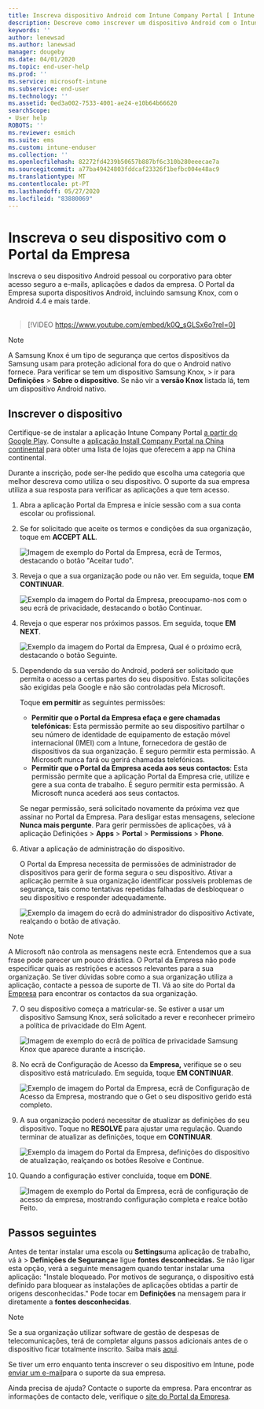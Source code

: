 ```yaml
---
title: Inscreva dispositivo Android com Intune Company Portal [ Intune Company Portal ] Microsoft Docs
description: Descreve como inscrever um dispositivo Android com o Intune Company Portal
keywords: ''
author: lenewsad
ms.author: lanewsad
manager: dougeby
ms.date: 04/01/2020
ms.topic: end-user-help
ms.prod: ''
ms.service: microsoft-intune
ms.subservice: end-user
ms.technology: ''
ms.assetid: 0ed3a002-7533-4001-ae24-e10b64b66620
searchScope:
- User help
ROBOTS: ''
ms.reviewer: esmich
ms.suite: ems
ms.custom: intune-enduser
ms.collection: ''
ms.openlocfilehash: 82272fd4239b50657b887bf6c310b280eeecae7a
ms.sourcegitcommit: a77ba49424803fddcaf23326f1befbc004e48ac9
ms.translationtype: MT
ms.contentlocale: pt-PT
ms.lasthandoff: 05/27/2020
ms.locfileid: "83880069"
---
```

# <a name="enroll-your-device-with-company-portal"></a>Inscreva o seu dispositivo com o Portal da Empresa  
Inscreva o seu dispositivo Android pessoal ou corporativo para obter acesso seguro a e-mails, aplicações e dados da empresa. O Portal da Empresa suporta dispositivos Android, incluindo samsung Knox, com o Android 4.4 e mais tarde.  
</br>
> [!VIDEO https://www.youtube.com/embed/k0Q_sGLSx6o?rel=0]

> [!NOTE]
> A Samsung Knox é um tipo de segurança que certos dispositivos da Samsung usam para proteção adicional fora do que o Android nativo fornece. Para verificar se tem um dispositivo Samsung Knox, > ir para **Definições**  >  **Sobre o dispositivo**. Se não vir a **versão Knox** listada lá, tem um dispositivo Android nativo.

## <a name="enroll-device"></a>Inscrever o dispositivo  
Certifique-se de instalar a aplicação Intune Company Portal [a partir do Google Play](https://play.google.com/store/apps/details?id=com.microsoft.windowsintune.companyportal). Consulte a [aplicação Install Company Portal na China continental](install-company-portal-android-china.md) para obter uma lista de lojas que oferecem a app na China continental.    

Durante a inscrição, pode ser-lhe pedido que escolha uma categoria que melhor descreva como utiliza o seu dispositivo. O suporte da sua empresa utiliza a sua resposta para verificar as aplicações a que tem acesso.  

1. Abra a aplicação Portal da Empresa e inicie sessão com a sua conta escolar ou profissional.  

2. Se for solicitado que aceite os termos e condições da sua organização, toque em **ACCEPT ALL**.  

   ![Imagem de exemplo do Portal da Empresa, ecrã de Termos, destacando o botão "Aceitar tudo".](./media/accept-terms-1911.png)  


3. Reveja o que a sua organização pode ou não ver. Em seguida, toque **EM CONTINUAR**.


    ![Exemplo da imagem do Portal da Empresa, preocupamo-nos com o seu ecrã de privacidade, destacando o botão Continuar.](./media/android-privacy-screen-1911.png)  
4. Reveja o que esperar nos próximos passos. Em seguida, toque **EM NEXT**.  

    ![Exemplo da imagem do Portal da Empresa, Qual é o próximo ecrã, destacando o botão Seguinte.](./media/android-whats-next-1911.png)  


5. Dependendo da sua versão do Android, poderá ser solicitado que permita o acesso a certas partes do seu dispositivo. Estas solicitações são exigidas pela Google e não são controladas pela Microsoft.  

    Toque **em permitir** as seguintes permissões:  
    * **Permitir que o Portal da Empresa efaça e gere chamadas telefónicas**: Esta permissão permite ao seu dispositivo partilhar o seu número de identidade de equipamento de estação móvel internacional (IMEI) com a Intune, fornecedora de gestão de dispositivos da sua organização. É seguro permitir esta permissão. A Microsoft nunca fará ou gerirá chamadas telefónicas.  
    * **Permitir que o Portal da Empresa aceda aos seus contactos**: Esta permissão permite que a aplicação Portal da Empresa crie, utilize e gere a sua conta de trabalho.  É seguro permitir esta permissão. A Microsoft nunca acederá aos seus contactos. 

    Se negar permissão, será solicitado novamente da próxima vez que assinar no Portal da Empresa. Para desligar estas mensagens, selecione **Nunca mais pergunte**. Para gerir permissões de aplicações, vá à aplicação Definições > **Apps**  >  **Portal**  >  **Permissions**  >  **Phone**.  

6. Ativar a aplicação de administração do dispositivo. 

    O Portal da Empresa necessita de permissões de administrador de dispositivos para gerir de forma segura o seu dispositivo. Ativar a aplicação permite à sua organização identificar possíveis problemas de segurança, tais como tentativas repetidas falhadas de desbloquear o seu dispositivo e responder adequadamente.  

    ![Exemplo da imagem do ecrã do administrador do dispositivo Activate, realçando o botão de ativação.](./media/activate-device-administrator-1911.png)  

> [!NOTE]
> A Microsoft não controla as mensagens neste ecrã. Entendemos que a sua frase pode parecer um pouco drástica. O Portal da Empresa não pode especificar quais as restrições e acessos relevantes para a sua organização. Se tiver dúvidas sobre como a sua organização utiliza a aplicação, contacte a pessoa de suporte de TI. Vá ao site do Portal da [Empresa](https://go.microsoft.com/fwlink/?linkid=2010980) para encontrar os contactos da sua organização.  


7. O seu dispositivo começa a matricular-se. Se estiver a usar um dispositivo Samsung Knox, será solicitado a rever e reconhecer primeiro a política de privacidade do Elm Agent.   

    ![Imagem de exemplo do ecrã de política de privacidade Samsung Knox que aparece durante a inscrição.](./media/and-enroll-7-knox-privacy-policy.png)  

8. No ecrã de Configuração de Acesso da **Empresa,** verifique se o seu dispositivo está matriculado. Em seguida, toque **EM CONTINUAR**.  

    ![Exemplo de imagem do Portal da Empresa, ecrã de Configuração de Acesso da Empresa, mostrando que o Get o seu dispositivo gerido está completo.](./media/update-settings-1911.png)  

9. A sua organização poderá necessitar de atualizar as definições do seu dispositivo. Toque no **RESOLVE** para ajustar uma regulação. Quando terminar de atualizar as definições, toque em **CONTINUAR**.  

   ![Exemplo da imagem do Portal da Empresa, definições do dispositivo de atualização, realçando os botões Resolve e Continue.](./media/resolve-settings-1911.png)  

10. Quando a configuração estiver concluída, toque em **DONE**.    

    ![Imagem de exemplo do Portal da Empresa, ecrã de configuração de acesso da empresa, mostrando configuração completa e realce botão Feito.](./media/android-enrollment-done-1911.png) 

## <a name="next-steps"></a>Passos seguintes  

Antes de tentar instalar uma escola ou **Settings**uma aplicação de trabalho, vá à  >  **Definições de Segurança**e ligue **fontes desconhecidas.** Se não ligar esta opção, verá a seguinte mensagem quando tentar instalar uma aplicação: "Instale bloqueado. Por motivos de segurança, o dispositivo está definido para bloquear as instalações de aplicações obtidas a partir de origens desconhecidas." Pode tocar em **Definições** na mensagem para ir diretamente a **fontes desconhecidas**.  

> [!Note]
> Se a sua organização utilizar software de gestão de despesas de telecomunicações, terá de completar alguns passos adicionais antes de o dispositivo ficar totalmente inscrito. Saiba mais [aqui](enroll-your-device-with-telecom-expense-management-android.md).

Se tiver um erro enquanto tenta inscrever o seu dispositivo em Intune, pode [enviar um e-mail](send-logs-to-your-it-admin-by-email-android.md)para o suporte da sua empresa.  

Ainda precisa de ajuda? Contacte o suporte da empresa. Para encontrar as informações de contacto dele, verifique o [site do Portal da Empresa](https://go.microsoft.com/fwlink/?linkid=2010980).  